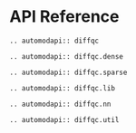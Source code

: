 # API Reference

```{eval-rst}
.. automodapi:: diffqc

.. automodapi:: diffqc.dense

.. automodapi:: diffqc.sparse

.. automodapi:: diffqc.lib

.. automodapi:: diffqc.nn

.. automodapi:: diffqc.util
```
